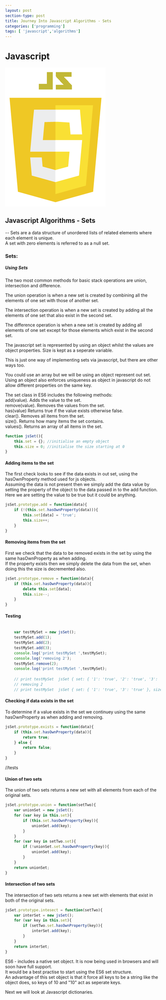 ```yaml
---
layout: post
section-type: post
title: Journey Into Javascript Algorithms - Sets
categories: ['programming']
tags: [ 'javascript','algorithms']
---
```


# Javascript 

![Javascript](/img/js.png)  


## Javascript Algorithms - Sets

-- Sets are a data structure of unordered lists of related elements where each element is unique.  
A set with zero elements is referred to as a null set.  

### Sets:  

##### Using Sets 

The two most common methods for basic stack operations are union, intersection and difference.    

The union operation is when a new set is created by combining all the elements of one set with those of another set.      

The intersection operation is when a new set is created by adding all the elements of one set that also exist in the second set.  

The difference operation is when a new set is created by adding all elements of one set except for those elements which exist in the second set.  

The javascript set is represented by using an object whilst the values are object properties. Size is kept as a seperate variable.  

This is just one way of implementing sets via javascript, but there are other ways too. 

You could use an array but we will be using an object represent out set.  
Using an object also enforces uniqueness as object in javascript do not allow different properties on the same key.  

The set class in ES6 includes the following methods:  
add(value). Adds the value to the set.  
remove(value). Removes the values from the set.  
has(value) Returns true if the value exists otherwise false.  
clear(). Removes all items from the set.  
size(). Returns how many items the set contains.  
values(). Returns an array of all items in the set.  



```javascript
function jsSet(){
    this.set = {}; //initialise an empty object
    this.size = 0; //initialise the size starting at 0
}

```  

#### Adding items to the set  

The first check looks to see if the data exists in out set, using the hasOwnProperty method used for js objects.  
Assuming the data is not present then we simply add the data value by setting the property of the object to the data passed in to the add function.  
Here we are setting the value to be true but it could be anything.  

```javascript
jsSet.prototype.add = function(data){
    if (!(this.set.hasOwnProperty(data))){
        this.set[data] = 'true';
        this.size++;
    }
}

```  

#### Removing items from the set  

First we check that the data to be removed exists in the set by using the same hasOwnProperty as when adding.  
If the property exists then we simply delete the data from the set, when doing this the size is decremented also.  

```javascript
jsSet.prototype.remove = function(data){
    if (this.set.hasOwnProperty(data)){
        delete this.set[data];
        this.size--;
    }
}

```  


#### Testing  

```javascript

    var testMySet = new jsSet();
    testMySet.add(1);
    testMySet.add(2);
    testMySet.add(3);
    console.log('print testMySet ',testMySet);
    console.log('removing 2');
    testMySet.remove(2);
    console.log('print testMySet ',testMySet);

    // print testMySet  jsSet { set: { '1': 'true', '2': 'true', '3': 'true' }, size: 3 }
    // removing 2
    // print testMySet  jsSet { set: { '1': 'true', '3': 'true' }, size: 2 }

```  

#### Checking if data exists in the set  

To determine if a value exists in the set we continuey using the same hasOwnProperty as when adding and removing.  

```javascript
jsSet.prototype.exists = function(data){
    if (this.set.hasOwnProperty(data)){
        return true;
    } else {
        return false;
    }
}

```  

//tests

#### Union of two sets    

The union of two sets returns a new set with all elements from each of the original sets.    

```javascript
jsSet.prototype.union = function(setTwo){
    var unionSet = new jsSet();
    for (var key in this.set){
        if (this.set.hasOwnProperty(key)){
            unionSet.add(key);
        }
    }
    for (var key in setTwo.set){
        if (!unionSet.set.hasOwnProperty(key)){
            unionSet.add(key);
        }
    }
    return unionSet;
}

```  

#### Intersection of two sets    

The intersection of two sets returns a new set with elements that exist in both of the original sets.    

```javascript
jsSet.prototype.intesect = function(setTwo){
    var interSet = new jsSet();
    for (var key in this.set){
        if (setTwo.set.hasOwnProperty(key)){
            interSet.add(key);
        }
    }
    return interSet;
}

```  

ES6 - includes a native set object. It is now being used in browsers and will soon have full support.  
It would be a best practise to start using the ES6 set structure.  
An advantage of this set object is that it force all keys to be a string like the object does, so keys of 10 and "10" act as seperate keys.  


Next we will look at Javascript dictionaries.
